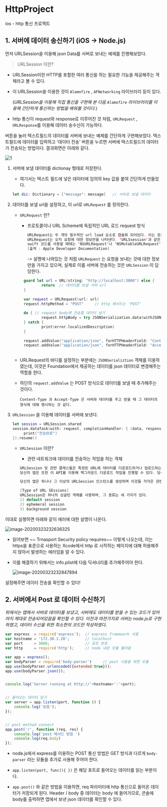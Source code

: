 # HttpProject
ios - http 통신 프로젝트







## 1. 서버에 데이터 송신하기 (iOS -> Node.js)



먼저 URLSession을 이용해 json Data를 서버로 보내는 예제를 진행해보았다.



> URLSession 이란?

- URLSession이란 HTTP를 포함한 여러 통신을 하는 필요한 기능을 제공해주는 객체라고 볼 수 있다.

- 이 URLSession을 이용한 것이 `Alamofire` , `AFNetworking` 라이브러리 등이 있다.

  (*URLSession을 이용해 직접 통신을 구현해 본 다음 `Alamofire` 라이브러리를 이용해 간단하게 통신하는 방법을 배워볼 것이다.*)

- http 통신이 request와 response로 이루어진 것 처럼, `URLRequest` , `URLResponse`를 이용해 데이터 송수신이 가능하다.



버튼을 눌러 텍스트필드의 데이터를 서버에 보내는 예제를 간단하게 구현해보았다.
텍스트필드에 데이터를 입력하고 '데이터 전송' 버튼을 누르면 서버에 텍스트필드의 데이터가 전송되는 방법이다. 
결과화면은 아래와 같다.

![1](/Users/bong/Desktop/1.png)







1. 서버에 보낼 데이터를 dictionay 형태로 저장한다.

   - 여기서는 텍스트 필드에 넣은 데이터에 임의의 key 값을 붙여 간단하게 만들었다.

   ```swift
   let dic: Dictionary = ["message": message]	// 서버로 보낼 데이터
   ```

2. 데이터를 보낼 url을 설정하고, 이 url로 `URLRequest` 를 정의한다.

   - `URLRequest` 란?

     - 프로토콜이나 URL Scheme에 독립적인 URL 로드 request 방식

       ```swift
       URLRequest는 두 개의 필수적인 url load 요소로 캡슐화 되어있다. 이는 로드되는 url과 이를 로드할 때 사용하는 정책이다. HTTP와 HTTPS 요청에 대해서 URLRequestsms HTTP 메서드(GET, POST 등)와 HTTP 헤더를 가지고 있다.
       URLRequest는 오직 요청에 대한 정보만을 나타낸다. 'URLSsession'과 같은 다른 클래스들을 사용하여 서버에 데이터를 보낸다. 
       swift 코드를 사용할 때에는 'NSURLRequest'나 'NSMutableURLRequest' 클래스보다 이 구조를 선호하여 사용하라.
       [출처 : Apple Developer Documentation]
       ```

       -> 설명에 나와있는 것 처럼 `URLRequest` 는 요청을 보내는 것에 대한 정보만을 가지고 있으며, 실제로 이를 서버에 전송하는 것은 `URLSession` 이 담당한다.

       

   ```swift
   		guard let url = URL(string: "http://localhost:3000") else {
   				return	// 데이터를 보낼 서버 url
   		}
                   
   		var request = URLRequest(url: url)
   		request.httpMethod = "POST"	 	// http 메서드는 'POST'
           
   		do { // request body에 전송할 데이터 넣기
   				request.httpBody = try JSONSerialization.data(withJSONObject: dic, options: .prettyPrinted)
   		} catch {
   				print(error.localizedDescription)
   		}
           
   		request.addValue("application/json", forHTTPHeaderField: "Content-Type")
   		request.addValue("application/json", forHTTPHeaderField: "Accept-Type")
           
   ```

   - URLRequest의 바디를 설정하는 부분에는 `JSONSerializtion`  객체를 이용하였는데, 이것은 Foundation에서 제공하는 데이터를 json 데이터로 변경해주는 역할을 한다.

   - 하단의 `request.addValue` 는 POST 방식으로 데이터를 보낼 때 추가해주는 것이다.

     ```swift'
     Content-Type 과 Accept-Type 은 서버와 데이터를 주고 받을 때 그 데이터의 형식에 대해 명시하는 것 같다.
     ```



3. `URLSession` 을 이용해 데이터를 서버에 보낸다.

   ```swift
   let session = URLSession.shared
   session.dataTask(with: request, completionHandler: { (data, response, error) in
   		print("전송완료")
   }).resume()
   ```

   - `URLSession` 이란?

     - 관련 네트워크에 데이터를 전송하는 작업을 하는 객체

     ```swift
     URLSession 및 관련 클래스들은 특정된 URL에 데이터를 다운로드하거나 업로드하는 API를 제공한다.
     당신의 앱은 또한 이 API를 이용해 백그라운드 다운로드 작업을 진행할 수 있다. 당신의 앱이 실행되고 있지 않거나 suspend 상태일 때도 말이다. 당신은 이와 관련된 URLSessionDelegate와 URLSEssionTaskDelegate를 이용해 redirection과 같은 이벤트를 받거나 작업이 끝났음을 알 수 있다.
     
     당신의 앱은 하나나 그 이상의 URLSession 인스턴스를 생성하며 이것들 각각은 관련된 전송 데이터 작업들을 조정한다. 예를 들어, 당신이 웹브라우저를 만든다면 당신의 앱은 아마 각 탭이나 윈도우마다 하나의 세션을 만들것이다. 이 각각의 세션 안에서 당신의 앱은 일련의 작업들을 추가할 것이고, 이것들은 특정 URL에 대한 요청을 가리킨다. 
     
     [Type of URL SEssions]
     URLSession은 하나의 싱글턴 객체를 사용하며, 그 종류는 세 가지가 있다.
     1) default session 
     2) ephemeral session
     3) background session
     ```



이대로 실행하면 아래와 같이 에러에 대한 설명이 나온다.

![image-20200323232636325](file:///Users/bong/Library/Application%20Support/typora-user-images/image-20200323232636325.png?lastModify=1585233766?lastModify=1585321211)

- 읽어보면 ~~ Trnasport Security policy requires~~ 이렇게 나오는데, 이는 https을 표준으로 사용하는 Xcode에서 http 로 시작하는 페이지에 대해 허용해주지 않아서 발생하는 에러임을 알 수 있다. 

- 이를 해결하기 위해서는 info.plist에 다음 딕셔너리를 추가해주어야 한다.

  ![image-20200323232847894](file:///Users/bong/Library/Application%20Support/typora-user-images/image-20200323232847894.png?lastModify=1585233766?lastModify=1585321211)



설정해주면 데이터 전송을 확인할 수 있다!







## 2. 서버에서 Post 로 데이터 수신하기

*위에서는 앱에서 서버로 데이터를 보냈고, 서버에도 데이터를 받을 수 있는 코드가 있어야지 제대로 전송되어있음을 확인할 수 있다. 이전과 마찬가지로 서버는 node.js로 구현하였고, 데이터 수신을 위한 최소한의 코드만 작성하였다.*

```javascript
var express  = require('express');  // express framework 사용
var hostname = '172.30.1.28';       // localhost
var port     = 3000;                // 포트 번호
var http     = require('http');     // node 내장 모듈 불러옴

var app = express();
var bodyParser = require('body-parser')     // post 사용을 위한 모듈
app.use(bodyParser.urlencoded({extended:true}));
app.use(bodyParser.json());


console.log('Server running at http://'+hostname+':'+port);


// 들어오는 데이터 읽기
var server = app.listen(port, function () {
    console.log('읽음');
});


// post method connect
app.post('/', function (req, res) {
    console.log('post 메서드 받음 ')
    console.log(req.body)
});
```

- node.js에서 express를 이용하는 POST 통신 방법은 GET 방식과 다르게 `body-parser` 라는 모듈을 추가로 사용해 주어야 한다.

- `app.listen(port, func(){ })` 은 해당 포트로 들어오는 데이터를 읽는 부분이다.

- `app.post()` 와 같은 방법을 이용하면, req 파라미터에 http 통신으로 들어온 데이터가 저장되게 된다. 
  Header / body 중 데이터는 body 에 들어가므로,  콘솔에 body를 출력하면 앱에서 보낸 json 데이터를 확인할 수 있다.


